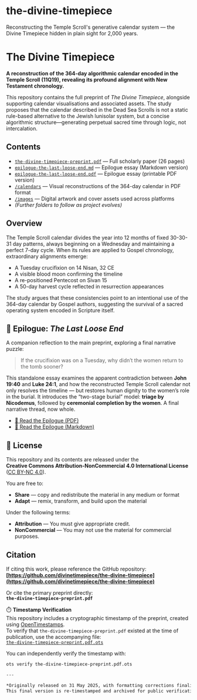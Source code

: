# the-divine-timepiece
Reconstructing the Temple Scroll's generative calendar system — the Divine Timepiece hidden in plain sight for 2,000 years.

# The Divine Timepiece

**A reconstruction of the 364-day algorithmic calendar encoded in the Temple Scroll (11Q19), revealing its profound alignment with New Testament chronology.**

This repository contains the full preprint of *The Divine Timepiece*, alongside supporting calendar visualisations and associated assets. The study proposes that the calendar described in the Dead Sea Scrolls is not a static rule-based alternative to the Jewish lunisolar system, but a concise algorithmic structure—generating perpetual sacred time through logic, not intercalation.

## Contents

- [`the-divine-timepiece-preprint.pdf`](./the-divine-timepiece-preprint.pdf) — Full scholarly paper (26 pages)
- [`epilogue-the-last-loose-end.md`](./epilogue-the-last-loose-end.md) — Epilogue essay (Markdown version)
- [`epilogue-the-last-loose-end.pdf`](./epilogue-the-last-loose-end.pdf) — Epilogue essay (printable PDF version)
- [`/calendars`](./calendars) — Visual reconstructions of the 364-day calendar in PDF format
- [`/images`](./images) — Digital artwork and cover assets used across platforms
- *(Further folders to follow as project evolves)*

## Overview

The Temple Scroll calendar divides the year into 12 months of fixed 30-30-31 day patterns, always beginning on a Wednesday and maintaining a perfect 7-day cycle. When its rules are applied to Gospel chronology, extraordinary alignments emerge:

- A Tuesday crucifixion on 14 Nisan, 32 CE  
- A visible blood moon confirming the timeline  
- A re-positioned Pentecost on Sivan 15  
- A 50-day harvest cycle reflected in resurrection appearances  

The study argues that these consistencies point to an intentional use of the 364-day calendar by Gospel authors, suggesting the survival of a sacred operating system encoded in Scripture itself.

## 📜 Epilogue: *The Last Loose End*

A companion reflection to the main preprint, exploring a final narrative puzzle:

> If the crucifixion was on a Tuesday, why didn’t the women return to the tomb sooner?

This standalone essay examines the apparent contradiction between **John 19:40** and **Luke 24:1**, and how the reconstructed Temple Scroll calendar not only resolves the timeline — but restores human dignity to the women’s role in the burial. It introduces the “two-stage burial” model: **triage by Nicodemus**, followed by **ceremonial completion by the women**. A final narrative thread, now whole.

- [📄 Read the Epilogue (PDF)](./epilogue-the-last-loose-end.pdf)  
- [📘 Read the Epilogue (Markdown)](./epilogue-the-last-loose-end.md)


## 📄 License

This repository and its contents are released under the  
**Creative Commons Attribution-NonCommercial 4.0 International License**  
([CC BY-NC 4.0](https://creativecommons.org/licenses/by-nc/4.0/)).

You are free to:

- **Share** — copy and redistribute the material in any medium or format  
- **Adapt** — remix, transform, and build upon the material  

Under the following terms:

- **Attribution** — You must give appropriate credit.  
- **NonCommercial** — You may not use the material for commercial purposes.


## Citation

If citing this work, please reference the GitHub repository:  
**[https://github.com/divinetimepiece/the-divine-timepiece](https://github.com/divinetimepiece/the-divine-timepiece)**

Or cite the primary preprint directly:  
**`the-divine-timepiece-preprint.pdf`**

⏱️ **Timestamp Verification**  
This repository includes a cryptographic timestamp of the preprint, created using [OpenTimestamps](https://opentimestamps.org).  
To verify that `the-divine-timepiece-preprint.pdf` existed at the time of publication, use the accompanying file:  
[`the-divine-timepiece-preprint.pdf.ots`](./the-divine-timepiece-preprint.pdf.ots)

You can independently verify the timestamp with:

```bash
ots verify the-divine-timepiece-preprint.pdf.ots

---

*Originally released on 31 May 2025, with formatting corrections finalised on 1 June 2025.  
This final version is re-timestamped and archived for public verification.*
